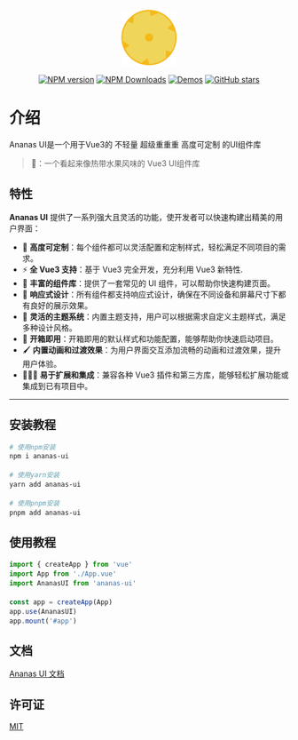<p align="center">
    <img src="logo.png" width="100"/>
</p>

<p align="center">
<a href="https://www.npmjs.com/package/ananas-ui" target="__blank"><img src="https://img.shields.io/npm/v/ananas-ui?color=a1b858&label=" alt="NPM version"></a>
<a href="https://www.npmjs.com/package/ananas-ui" target="__blank"><img alt="NPM Downloads" src="https://img.shields.io/npm/dm/ananas-ui?color=50a36f&label="></a>
<a href="https://zjxzjw.github.io/Ananas-UI/" target="__blank"><img src="https://img.shields.io/static/v1?label=&message=demo&color=1e8a7a" alt="Demos"></a>
<a href="https://github.com/zjxzjw/Ananas-UI" target="__blank"><img alt="GitHub stars" src="https://img.shields.io/github/stars/zjxzjw/Ananas-UI?style=social"></a>
</p>

# 介绍

Ananas UI是一个用于Vue3的 不轻量 超级重重重 高度可定制 的UI组件库

> 🍍：一个看起来像热带水果风味的 Vue3 UI组件库

## 特性

**Ananas UI** 提供了一系列强大且灵活的功能，使开发者可以快速构建出精美的用户界面：

- 🍍 **高度可定制**：每个组件都可以灵活配置和定制样式，轻松满足不同项目的需求。
- ⚡ **全 Vue3 支持**：基于 Vue3 完全开发，充分利用 Vue3 新特性.
- 🧩 **丰富的组件库**：提供了一套常见的 UI 组件，可以帮助你快速构建页面。
- 🌈 **响应式设计**：所有组件都支持响应式设计，确保在不同设备和屏幕尺寸下都有良好的展示效果。
- 🔨 **灵活的主题系统**：内置主题支持，用户可以根据需求自定义主题样式，满足多种设计风格。
- 🚀 **开箱即用**：开箱即用的默认样式和功能配置，能够帮助你快速启动项目。
- 🖌️ **内置动画和过渡效果**：为用户界面交互添加流畅的动画和过渡效果，提升用户体验。
- 🧑‍🤝‍🧑 **易于扩展和集成**：兼容各种 Vue3 插件和第三方库，能够轻松扩展功能或集成到已有项目中。

---

## 安装教程

```bash
# 使用npm安装
npm i ananas-ui

# 使用yarn安装
yarn add ananas-ui

# 使用pnpm安装
pnpm add ananas-ui
```

## 使用教程

```javascript
import { createApp } from 'vue'
import App from './App.vue'
import AnanasUI from 'ananas-ui'

const app = createApp(App)
app.use(AnanasUI)
app.mount('#app')
```

## 文档

[Ananas UI 文档](https://zjxzjw.github.io/Ananas-UI/#/ananas)

## 许可证

[MIT](./LICENSE)
